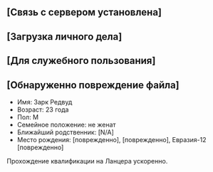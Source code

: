 ## [Связь с сервером установлена]

## [Загрузка личного дела]

## [Для служебного пользования]

## [Обнаруженно повреждение файла]

- Имя: Зарк Редвуд
- Возраст: 23 года
- Пол: М
- Семейное положение: не женат
- Ближайший родственник: [N/A]
- Место рождения: [поврежденно], [поврежденно], Евразия-12 [поврежденно]

Прохождение квалификации на Ланцера ускоренно.